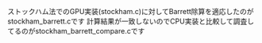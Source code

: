 ストックハム法でのGPU実装(stockham.c)に対してBarrett除算を適応したのがstockham_barrett.cです
計算結果が一致しないのでCPU実装と比較して調査してるのがstockham_barrett_compare.cです
